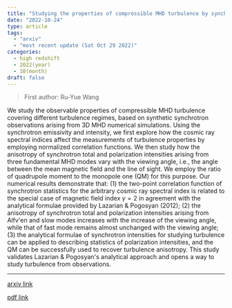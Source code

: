 ```yaml
---
title: "Studying the properties of compressible MHD turbulence by synchrotron fluctuation statistics"
date: "2022-10-24"
type: article
tags:
  - "arxiv"
  - "most recent update (Sat Oct 29 2022)"
categories:
  - high redshift
  - 2022(year)
  - 10(month)
draft: false
---
```


> First author: Ru-Yue Wang

 We study the observable properties of compressible MHD turbulence covering
different turbulence regimes, based on synthetic synchrotron observations
arising from 3D MHD numerical simulations. Using the synchrotron emissivity and
intensity, we first explore how the cosmic ray spectral indices affect the
measurements of turbulence properties by employing normalized correlation
functions. We then study how the anisotropy of synchrotron total and
polarization intensities arising from three fundamental MHD modes vary with the
viewing angle, i.e., the angle between the mean magnetic field and the line of
sight. We employ the ratio of quadrupole moment to the monopole one (QM) for
this purpose. Our numerical results demonstrate that: (1) the two-point
correlation function of synchrotron statistics for the arbitrary cosmic ray
spectral index is related to the special case of magnetic field index
$\gamma=2$ in agreement with the analytical formulae provided by Lazarian \&
Pogosyan (2012); (2) the anisotropy of synchrotron total and polarization
intensities arising from Alfv\'en and slow modes increases with the increase of
the viewing angle, while that of fast mode remains almost unchanged with the
viewing angle; (3) the analytical formulae of synchrotron intensities for
studying turbulence can be applied to describing statistics of polarization
intensities, and the QM can be successfully used to recover turbulence
anisotropy. This study validates Lazarian \& Pogosyan's analytical approach and
opens a way to study turbulence from observations.

---
[arxiv link](http://arxiv.org/abs/2210.13615v1)

[pdf link](http://arxiv.org/pdf/2210.13615v1)